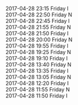 2017-04-28 23:15 Friday  I  
2017-04-28 22:50 Friday  N  
2017-04-28 22:45 Friday  I  
2017-04-28 21:55 Friday  N  
2017-04-28 21:50 Friday  I  
2017-04-28 20:00 Friday  N  
2017-04-28 19:55 Friday  I  
2017-04-28 19:25 Friday  N  
2017-04-28 19:10 Friday  I  
2017-04-28 13:40 Friday  N  
2017-04-28 13:35 Friday  I  
2017-04-28 13:05 Friday  N  
2017-04-28 12:20 Friday  I  
2017-04-28 11:55 Friday  N  
2017-04-28 11:50 Friday  I  
